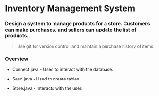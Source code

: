 # Inventory Management System

### Design a system to manage products for a store. Customers can make purchases, and sellers can update the list of products.

> Use git for version control, and maintain a purchase history of items.

### Overview

- Connect.java - Used to interact with the database.

- Seed.java - Used to create tables.

- Store.java - Interacts with the user.

